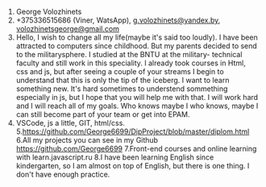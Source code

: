 1. George Volozhinets
2. +375336515686 (Viner, WatsApp), g.volozhinets@yandex.by, volozhinetsgeorge@gmail.com
3. Hello, I wish to change all my life(maybe it's said too loudly). I have been attracted to computers since childhood. But my parents decided to send to the militarysphere. I studied at the BNTU at the military- technical faculty and still work in this speciality. I already took courses in Html, css and js, but after seeing a couple of your streams I begin to understand that this is only the tip of the iceberg. I want to learn something new. It's hard sometimes to understend sommething especially in js, but I hope that you will help me with that. I will work hard and I will reach all of my goals. Who knows maybe I who knows, maybe I can still become part of your team or get into EPAM.
4. VSCode, js a little, GIT, html/css.
5.https://github.com/George6699/DipProject/blob/master/diplom.html
6.All my projects you can see in my Github https://github.com/George6699
7.Front-end courses and online learning with learn.javascript.ru
8.I have been learning English since kindergarten, so I am almost on top of English, but there is one thing. I don't have enough practice.

